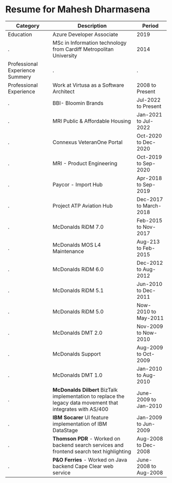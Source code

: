 # Resume for Mahesh Dharmasena

Category | Description | Period
-------- | ----------- | ------
Education | Azure Developer Associate | 2019
. | MSc in Information technology from Cardiff Metropolitan University | 2014
Professional Experience Summery | . |.
Professional Experience | Work at Virtusa as a Software Architect | 2008 to Present
. | BBI- Bloomin Brands | Jul-2022 to Present
. | MRI Public & Affordable Housing | Jan-2021 to Jul-2022
. | Connexus VeteranOne Portal | Oct-2020 to Dec-2020
. | MRI - Product Engineering | Oct-2019 to Sep-2020
. | Paycor - Import Hub | Apr-2018 to Sep-2019
. | Project	ATP Aviation Hub | Dec-2017 to March-2018
. | McDonalds RiDM 7.0 | Feb-2015 to Nov-2017
. | McDonalds MOS L4 Maintenance | Aug-213 to Feb-2015
. | McDonalds RiDM 6.0 | Dec-2012 to Aug-2012
. | McDonalds RiDM 5.1 | Jun-2010 to Dec-2011
. | McDonalds RiDM 5.0 | Now-2010 to May-2011
. | McDonalds DMT 2.0 | Nov-2009 to Now-2010
. | McDonalds Support | Aug-2009 to Oct-2009
. | McDonalds DMT 1.0 | Jan-2010 to Aug-2010
. | **McDonalds Dilbert** BizTalk implementation to replace the legacy data movement that integrates with AS/400 | June-2009 to Jan-2010
. | **IBM Socarer** UI feature implementation of IBM DataStage | Jan-2009 to Jun-2009
. | **Thomson PDR** - Worked on backend search services and frontend search text highlighting | Aug-2008 to Dec-2008
. | **P&O Ferries** - Worked on Java backend Cape Clear web service  | June-2008 to Aug-2008



 















